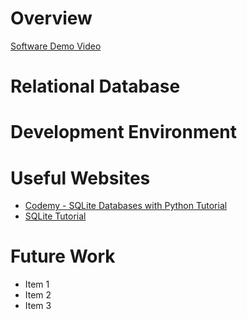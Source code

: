 # Overview

<!-- {Important! Do not say in this section that this is college assignment. Talk about what you are trying to accomplish as a software engineer to further your learning.} -->

<!-- {Provide a description of the software that you wrote and how it integrates with a SQL Relational Database. Describe how to use your program.} -->

<!-- {Describe your purpose for writing this software.} -->

<!-- {Provide a link to your YouTube demonstration. It should be a 4-5 minute demo of the software running, a walkthrough of the code, and a view of how created the Relational Database.} -->

[Software Demo Video](http://youtube.link.goes.here)

# Relational Database

<!-- {Describe the relational database you are using.} -->

<!-- {Describe the structure (tables) of the relational database that you created.} -->

# Development Environment

<!-- {Describe the tools that you used to develop the software} -->

<!-- {Describe the programming language that you used and any libraries.} -->

# Useful Websites

<!-- {Make a list of websites that you found helpful in this project} -->

- [Codemy - SQLite Databases with Python Tutorial](https://www.youtube.com/watch?v=byHcYRpMgI4)
- [SQLite Tutorial](https://www.sqlitetutorial.net/)

# Future Work

<!-- {Make a list of things that you need to fix, improve, and add in the future.} -->

- Item 1
- Item 2
- Item 3